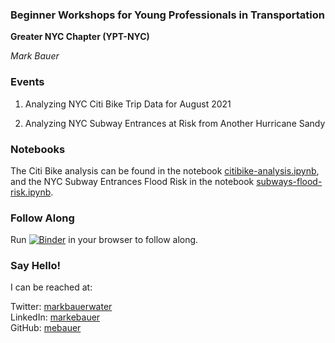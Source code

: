### Beginner Workshops for Young Professionals in Transportation
**Greater NYC Chapter (YPT-NYC)**

*Mark Bauer*

### Events
1. Analyzing NYC Citi Bike Trip Data for August 2021

2. Analyzing NYC Subway Entrances at Risk from Another Hurricane Sandy

### Notebooks
The Citi Bike analysis can be found in the notebook [citibike-analysis.ipynb](https://github.com/mebauer/ypt-nyc-python/blob/main/citibike-analysis.ipynb), and the NYC Subway Entrances Flood Risk in the notebook [subways-flood-risk.ipynb](). 

### Follow Along
Run [![Binder](https://mybinder.org/badge_logo.svg)](https://mybinder.org/v2/gh/mebauer/ypt-nyc-python/HEAD) in your browser to follow along.

### Say Hello!   

I can be reached at:  

Twitter: [markbauerwater](https://twitter.com/markbauerwater)  
LinkedIn: [markebauer](https://www.linkedin.com/in/markebauer/)  
GitHub: [mebauer](https://github.com/mebauer)